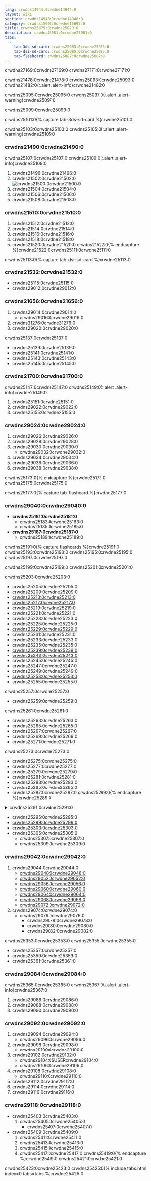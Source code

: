 ```yaml
---
lang: crwdns14944:0crwdne14944:0
layout: wiki
section: crwdns14948:0crwdne14948:0
category: crwdns15692:0crwdne15692:0
title: crwdns25079:0crwdne25079:0
description: crwdns25081:0crwdne25081:0
tabs:
  - 
    tab-3ds-sd-card: crwdns25083:0crwdne25083:0
    tab-dsi-sd-card: crwdns25085:0crwdne25085:0
    tab-flashcard: crwdns25087:0crwdne25087:0
---
```


crwdns27169:0crwdne27169:0 crwdns27171:0crwdne27171:0 <!--- I feel like this still needs a bit of work. Still better than what was there before. -->

crwdns21478:0crwdne21478:0 crwdns25093:0crwdne25093:0
crwdns21482:0{:.alert .alert-info}crwdne21482:0

crwdns25095:0crwdne25095:0
crwdns25097:0{:.alert .alert-warning}crwdne25097:0

crwdns25099:0crwdne25099:0

crwdns25101:0{% capture tab-3ds-sd-card %}crwdne25101:0

crwdns25103:0crwdne25103:0
crwdns25105:0{:.alert .alert-warning}crwdne25105:0

### crwdns21490:0crwdne21490:0

crwdns25107:0crwdne25107:0
crwdns25109:0{:.alert .alert-info}crwdne25109:0

1. crwdns21496:0crwdne21496:0
1. crwdns21502:0crwdne21502:0<br> ![crwdns21500:0crwdne21500:0](crwdns26563:0crwdne26563:0)
1. crwdns21504:0crwdne21504:0
1. crwdns21506:0crwdne21506:0
1. crwdns21508:0crwdne21508:0

### crwdns21510:0crwdne21510:0
1. crwdns21512:0crwdne21512:0
1. crwdns21514:0crwdne21514:0
1. crwdns21516:0crwdne21516:0
1. crwdns21518:0crwdne21518:0
1. crwdns21520:0crwdne21520:0
crwdns21522:0{% endcapture %}crwdne21522:0
crwdns25111:0crwdne25111:0

crwdns25113:0{% capture tab-dsi-sd-card %}crwdne25113:0

### crwdns21532:0crwdne21532:0

- crwdns25115:0crwdne25115:0
- crwdns29012:0crwdne29012:0

### crwdns21656:0crwdne21656:0
1. crwdns29014:0crwdne29014:0
   - crwdns29016:0crwdne29016:0
1. crwdns31276:0crwdne31276:0
1. crwdns29020:0crwdne29020:0

crwdns25137:0crwdne25137:0
- crwdns25139:0crwdne25139:0
- crwdns25141:0crwdne25141:0
- crwdns25143:0crwdne25143:0
- crwdns25145:0crwdne25145:0

### crwdns21700:0crwdne21700:0

crwdns25147:0crwdne25147:0
crwdns25149:0{:.alert .alert-info}crwdne25149:0

1. crwdns25151:0crwdne25151:0
1. crwdns29022:0crwdne29022:0
1. crwdns25155:0crwdne25155:0

### crwdns29024:0crwdne29024:0
1. crwdns29026:0crwdne29026:0
1. crwdns29028:0crwdne29028:0
1. crwdns29030:0crwdne29030:0
   - crwdns29032:0crwdne29032:0
1. crwdns29034:0crwdne29034:0
1. crwdns29036:0crwdne29036:0
1. crwdns29038:0crwdne29038:0

crwdns25173:0{% endcapture %}crwdne25173:0
crwdns25175:0crwdne25175:0

crwdns25177:0{% capture tab-flashcard %}crwdne25177:0

### crwdns29040:0crwdne29040:0

- **crwdns25181:0crwdne25181:0**
   - crwdns25183:0crwdne25183:0
   - crwdns25185:0crwdne25185:0
- **crwdns25187:0crwdne25187:0**
   - crwdns25189:0crwdne25189:0

crwdns25191:0{% capture flashcards %}crwdne25191:0
crwdns25193:0crwdne25193:0 crwdns25195:0crwdne25195:0 crwdns25197:0crwdne25197:0

crwdns25199:0crwdne25199:0 crwdns25201:0crwdne25201:0

crwdns25203:0crwdne25203:0
- crwdns25205:0crwdne25205:0
- [crwdns25209:0crwdne25209:0](crwdns25207:0crwdne25207:0)
- [crwdns25213:0crwdne25213:0](crwdns25211:0crwdne25211:0)
- [crwdns25217:0crwdne25217:0](crwdns25215:0crwdne25215:0)
- crwdns25219:0crwdne25219:0
- crwdns25221:0crwdne25221:0
- crwdns25223:0crwdne25223:0
- crwdns25225:0crwdne25225:0
- [crwdns25229:0crwdne25229:0](crwdns25227:0crwdne25227:0)
- crwdns25231:0crwdne25231:0
- crwdns25233:0crwdne25233:0
- crwdns25235:0crwdne25235:0
- [crwdns25239:0crwdne25239:0](crwdns25237:0crwdne25237:0)
- [crwdns25243:0crwdne25243:0](crwdns25241:0crwdne25241:0)
- crwdns25245:0crwdne25245:0
- crwdns25247:0crwdne25247:0
- crwdns25249:0crwdne25249:0
- [crwdns25253:0crwdne25253:0](crwdns25251:0crwdne25251:0)
- crwdns25255:0crwdne25255:0

crwdns25257:0crwdne25257:0
- crwdns25259:0crwdne25259:0

crwdns25261:0crwdne25261:0
- crwdns25263:0crwdne25263:0
- crwdns25265:0crwdne25265:0
- crwdns25267:0crwdne25267:0
- crwdns25269:0crwdne25269:0
- crwdns25271:0crwdne25271:0

crwdns25273:0crwdne25273:0
- crwdns25275:0crwdne25275:0
- crwdns25277:0crwdne25277:0
- crwdns25279:0crwdne25279:0
- crwdns25281:0crwdne25281:0
- crwdns25283:0crwdne25283:0
- crwdns25285:0crwdne25285:0
- crwdns25287:0crwdne25287:0
crwdns25289:0{% endcapture %}crwdne25289:0

<details>
    <summary>crwdns25291:0crwdne25291:0</summary>
    <div class="details-content">
        crwdns25293:0{{ flashcards | markdownify }}crwdne25293:0
    </div>
</details>

- crwdns25295:0crwdne25295:0
- [crwdns25299:0crwdne25299:0](crwdns25297:0crwdne25297:0)
- [crwdns25303:0crwdne25303:0](crwdns25301:0crwdne25301:0)
- crwdns25305:0crwdne25305:0
   - crwdns25307:0crwdne25307:0
   - crwdns25309:0crwdne25309:0

### crwdns29042:0crwdne29042:0
1. crwdns29044:0crwdne29044:0
   - [crwdns29048:0crwdne29048:0](crwdns29046:0%20Gcrwdnd29046:0%20Fcrwdnd29046:0%20pcrwdnd29046:0%20crwdnd29046:0%28crwdnd29046:0%20crwdnd29046:0%2Ccrwdnd29046:0%20crwdnd29046:0%20Scrwdnd29046:0%29crwdne29046:0)
   - [crwdns29052:0crwdne29052:0](crwdns29050:0%20Gcrwdnd29050:0%20Fcrwdnd29050:0%20pcrwdnd29050:0%20crwdnd29050:0%28crwdnd29050:0%20crwdnd29050:0%29crwdne29050:0)
   - [crwdns29056:0crwdne29056:0](crwdns29054:0%20Gcrwdnd29054:0%20Fcrwdnd29054:0%20pcrwdnd29054:0%20crwdnd29054:0%28crwdnd29054:0%2Ccrwdnd29054:0%20crwdnd29054:0%20Gcrwdnd29054:0%2Ccrwdnd29054:0%20crwdnd29054:0%2Ccrwdnd29054:0%20Scrwdnd29054:0%20crwdnd29054:0%29crwdne29054:0)
   - [crwdns29060:0crwdne29060:0](crwdns29058:0crwdne29058:0)
   - [crwdns29064:0crwdne29064:0](crwdns29062:0%20Gcrwdnd29062:0%20Fcrwdnd29062:0%20pcrwdnd29062:0%20crwdnd29062:0%28crwdnd29062:0%2Ccrwdnd29062:0%20crwdnd29062:0%20Gcrwdnd29062:0%20crwdnd29062:0%29crwdne29062:0)
   - [crwdns29068:0crwdne29068:0](crwdns29066:0%20Gcrwdnd29066:0%20Fcrwdnd29066:0%20pcrwdnd29066:0%20crwdnd29066:0%28crwdnd29066:0%2Ccrwdnd29066:0%20Gcrwdnd29066:0%20Bcrwdnd29066:0%20Ccrwdnd29066:0%2Ccrwdnd29066:0%20crwdnd29066:0%29crwdne29066:0)
   - [crwdns29072:0crwdne29072:0](crwdns29070:0%20Gcrwdnd29070:0%20Fcrwdnd29070:0%20pcrwdnd29070:0%20crwdnd29070:0%28Scrwdnd29070:0%20crwdnd29070:0%29crwdne29070:0)
1. crwdns29074:0crwdne29074:0
   - crwdns29076:0crwdne29076:0
      - crwdns29078:0crwdne29078:0
      - crwdns29080:0crwdne29080:0
      - crwdns29082:0crwdne29082:0

crwdns25353:0crwdne25353:0 crwdns25355:0crwdne25355:0
   - crwdns25357:0crwdne25357:0
   - crwdns25359:0crwdne25359:0
   - crwdns25361:0crwdne25361:0

### crwdns29084:0crwdne29084:0

crwdns25365:0crwdne25365:0
crwdns25367:0{:.alert .alert-info}crwdne25367:0

1. crwdns29086:0crwdne29086:0
1. crwdns29088:0crwdne29088:0
1. crwdns29090:0crwdne29090:0

### crwdns29092:0crwdne29092:0
1. crwdns29094:0crwdne29094:0
   - crwdns29096:0crwdne29096:0
1. crwdns29098:0crwdne29098:0
   - crwdns29100:0crwdne29100:0
1. crwdns29102:0crwdne29102:0
   - crwdns29104:0$USERcrwdne29104:0
   - crwdns29106:0crwdne29106:0
1. crwdns29108:0crwdne29108:0
   - crwdns29110:0crwdne29110:0
1. crwdns29112:0crwdne29112:0
1. crwdns29114:0crwdne29114:0
1. crwdns29116:0crwdne29116:0

### crwdns29118:0crwdne29118:0

- crwdns25403:0crwdne25403:0
   1. crwdns25405:0crwdne25405:0
      - crwdns25407:0crwdne25407:0
- crwdns25409:0crwdne25409:0
   1. crwdns25411:0crwdne25411:0
   1. crwdns25413:0crwdne25413:0
   1. crwdns25415:0crwdne25415:0
   1. crwdns25417:0crwdne25417:0
crwdns25419:0{% endcapture %}crwdne25419:0
crwdns25421:0crwdne25421:0

crwdns25423:0crwdne25423:0
crwdns25425:0{% include tabs.html index=0 tabs=tabs %}crwdne25425:0
